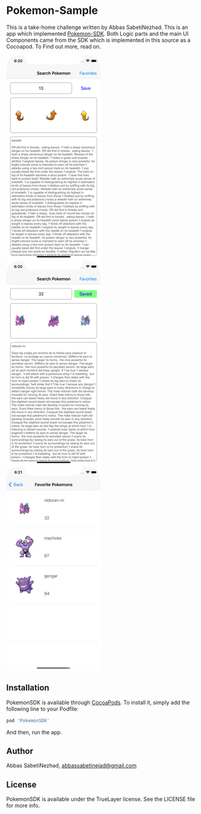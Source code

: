 # Pokemon-Sample

This is a take-home challenge written by Abbas SabetiNezhad. This is an app which implemented [Pokemon-SDK](https://github.com/abbassabeti/PokemonSDK). Both Logic parts and the main UI Components came from the SDK which is implemented in this source as a Cocoapod. To Find out more, read on.

![screenshot1](https://github.com/abbassabeti/Pokemon-Sample/blob/master/images/scr01.png " ") ![screenshot2](https://github.com/abbassabeti/Pokemon-Sample/blob/master/images/scr02.png " ") ![screenshot3](https://github.com/abbassabeti/Pokemon-Sample/blob/master/images/scr03.png " ")

## Installation

PokemonSDK is available through [CocoaPods](https://cocoapods.org). To install
it, simply add the following line to your Podfile:

```ruby
pod 'PokemonSDK'
```

And then, run the app.

## Author

Abbas SabetiNezhad, abbassabetinejad@gmail.com

## License

PokemonSDK is available under the TrueLayer license. See the LICENSE file for more info.

